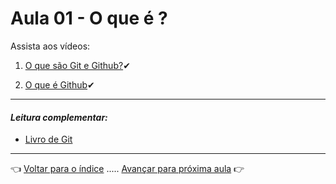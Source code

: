 # Aula 01 - O que é ?

Assista aos vídeos:

  1. [O que são Git e Github?](https://www.youtube.com/watch?v=P4BNi_yPehc)✔

  1. [O que é Github](https://www.youtube.com/watch?v=ZDo_f3ZibFA)✔

---

#### _Leitura complementar:_
* [Livro de Git](https://git-scm.com/book/pt-br/v2)

---

👈 [Voltar para o índice](../README.md) ..... [Avançar para próxima aula](../aula02/aula.md) 👉
  
